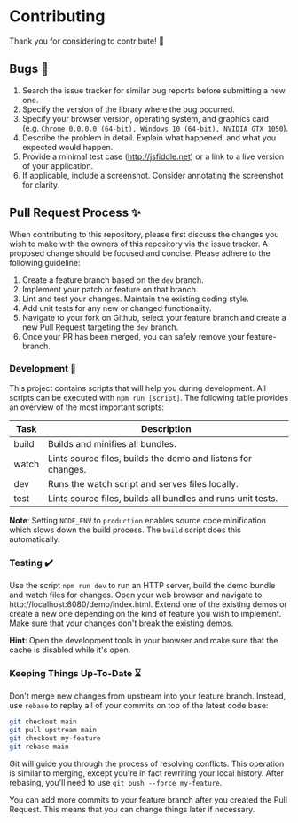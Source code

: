 # Contributing

Thank you for considering to contribute! :speech_balloon:


## Bugs :bug:

1. Search the issue tracker for similar bug reports before submitting a new one.
2. Specify the version of the library where the bug occurred.
3. Specify your browser version, operating system, and graphics card  
   (e.g. `Chrome 0.0.0.0 (64-bit), Windows 10 (64-bit), NVIDIA GTX 1050`).
4. Describe the problem in detail. Explain what happened, and what you expected would happen.
5. Provide a minimal test case (http://jsfiddle.net) or a link to a live version of your application.
6. If applicable, include a screenshot. Consider annotating the screenshot for clarity.


## Pull Request Process :sparkles:

When contributing to this repository, please first discuss the changes you wish to make with the owners of this repository via the issue tracker.
A proposed change should be focused and concise. Please adhere to the following guideline:

1. Create a feature branch based on the `dev` branch.
2. Implement your patch or feature on that branch.
3. Lint and test your changes. Maintain the existing coding style.
3. Add unit tests for any new or changed functionality.
3. Navigate to your fork on Github, select your feature branch and create a new Pull Request targeting the `dev` branch.
4. Once your PR has been merged, you can safely remove your feature-branch.


### Development :wrench:

This project contains scripts that will help you during development. All scripts can be executed with `npm run [script]`.
The following table provides an overview of the most important scripts:

| Task  | Description                                                  |
|-------|--------------------------------------------------------------|
| build | Builds and minifies all bundles.                             |
| watch | Lints source files, builds the demo and listens for changes. |
| dev   | Runs the watch script and serves files locally.              |
| test  | Lints source files, builds all bundles and runs unit tests.  |

__Note__: Setting `NODE_ENV` to `production` enables source code minification which slows down the build process. The `build` script does this automatically.


### Testing :heavy_check_mark:

Use the script `npm run dev` to run an HTTP server, build the demo bundle and watch files for changes. Open your web browser and navigate to http://localhost:8080/demo/index.html. Extend one of the existing demos or create a new one depending on the kind of feature you wish to implement. Make sure that your changes don't break the existing demos.

__Hint__: Open the development tools in your browser and make sure that the cache is disabled while it's open.


### Keeping Things Up-To-Date :hourglass:

Don't merge new changes from upstream into your feature branch.
Instead, use `rebase` to replay all of your commits on top of the latest code base:

```sh
git checkout main
git pull upstream main
git checkout my-feature
git rebase main
```

Git will guide you through the process of resolving conflicts.
This operation is similar to merging, except you're in fact rewriting your local history.
After rebasing, you'll need to use `git push --force my-feature`.

You can add more commits to your feature branch after you created the Pull Request.
This means that you can change things later if necessary.

